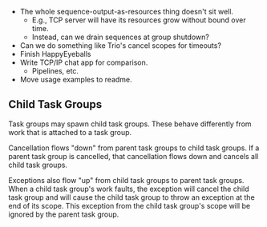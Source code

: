 - The whole sequence-output-as-resources thing doesn't sit well.
  - E.g., TCP server will have its resources grow without bound over time.
  - Instead, can we drain sequences at group shutdown?
- Can we do something like Trio's cancel scopes for timeouts?
- Finish HappyEyeballs
- Write TCP/IP chat app for comparison.
  - Pipelines, etc.
- Move usage examples to readme.

## Child Task Groups

Task groups may spawn child task groups.
These behave differently from work that is attached to a task group.

Cancellation flows "down" from parent task groups to child task groups.
If a parent task group is cancelled, that cancellation flows down and cancels all child task groups.

Exceptions also flow "up" from child task groups to parent task groups.
When a child task group's work faults, the exception will cancel the child task group and will cause the child task group to throw an exception at the end of its scope.
This exception from the child task group's scope will be ignored by the parent task group.

